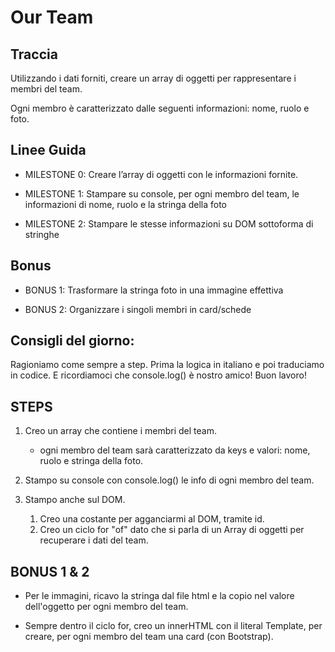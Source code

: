 # Our Team

## Traccia

Utilizzando i dati forniti, creare un array di oggetti per rappresentare i membri del team.

Ogni membro è caratterizzato dalle seguenti informazioni: nome, ruolo e foto.

## Linee Guida

- MILESTONE 0:
  Creare l’array di oggetti con le informazioni fornite.

- MILESTONE 1:
  Stampare su console, per ogni membro del team, le informazioni di nome, ruolo e la stringa della foto

- MILESTONE 2:
  Stampare le stesse informazioni su DOM sottoforma di stringhe

## Bonus

- BONUS 1:
  Trasformare la stringa foto in una immagine effettiva

- BONUS 2:
  Organizzare i singoli membri in card/schede

## Consigli del giorno:

Ragioniamo come sempre a step.
Prima la logica in italiano e poi traduciamo in codice.
E ricordiamoci che console.log() è nostro amico!
Buon lavoro!

## STEPS

1. Creo un array che contiene i membri del team.
   - ogni membro del team sarà caratterizzato da
     keys e valori: nome, ruolo e stringa della foto.
2. Stampo su console con console.log() le info di ogni membro del team.

3. Stampo anche sul DOM.
   1. Creo una costante per agganciarmi al DOM,
      tramite id.
   2. Creo un ciclo for "of" dato che si parla di un Array di oggetti per recuperare i dati del team.

## BONUS 1 & 2

- Per le immagini, ricavo la stringa dal file html e la copio nel valore dell'oggetto per ogni membro del team.

- Sempre dentro il ciclo for, creo un innerHTML con il literal Template, per creare, per ogni membro del team una card (con Bootstrap).
